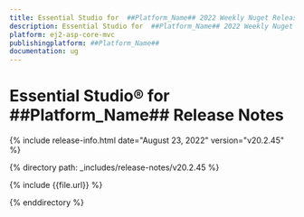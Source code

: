 ```yaml
---
title: Essential Studio for  ##Platform_Name## 2022 Weekly Nuget Release Release Notes  
description: Essential Studio for  ##Platform_Name## 2022 Weekly Nuget Release Release Notes  
platform: ej2-asp-core-mvc
publishingplatform: ##Platform_Name##
documentation: ug
---
```


# Essential Studio&reg; for  ##Platform_Name##   Release Notes  

{% include release-info.html date="August 23, 2022"  version="v20.2.45" %} 

{% directory path: _includes/release-notes/v20.2.45 %}

{% include {{file.url}} %}

{% enddirectory %}
